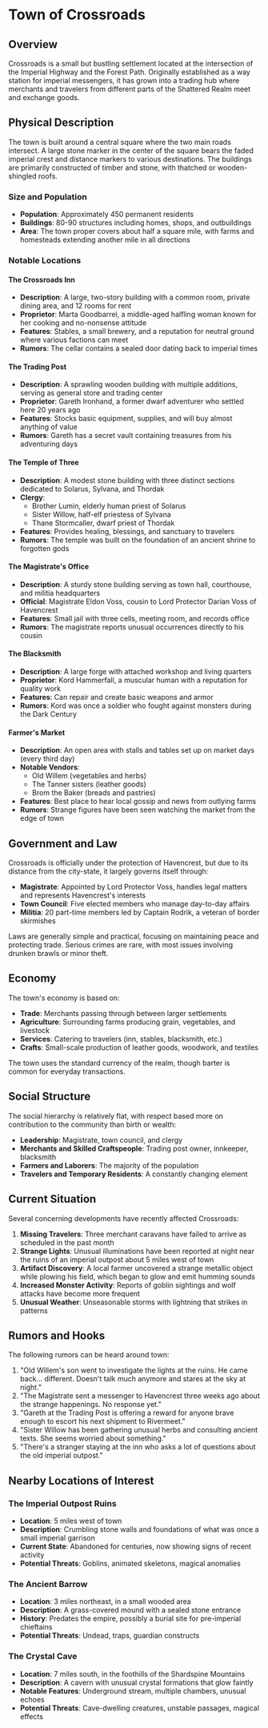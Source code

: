 # Town of Crossroads

## Overview
Crossroads is a small but bustling settlement located at the intersection of the Imperial Highway and the Forest Path. Originally established as a way station for imperial messengers, it has grown into a trading hub where merchants and travelers from different parts of the Shattered Realm meet and exchange goods.

## Physical Description
The town is built around a central square where the two main roads intersect. A large stone marker in the center of the square bears the faded imperial crest and distance markers to various destinations. The buildings are primarily constructed of timber and stone, with thatched or wooden-shingled roofs.

### Size and Population
- **Population**: Approximately 450 permanent residents
- **Buildings**: 80-90 structures including homes, shops, and outbuildings
- **Area**: The town proper covers about half a square mile, with farms and homesteads extending another mile in all directions

### Notable Locations

#### The Crossroads Inn
- **Description**: A large, two-story building with a common room, private dining area, and 12 rooms for rent
- **Proprietor**: Marta Goodbarrel, a middle-aged halfling woman known for her cooking and no-nonsense attitude
- **Features**: Stables, a small brewery, and a reputation for neutral ground where various factions can meet
- **Rumors**: The cellar contains a sealed door dating back to imperial times

#### The Trading Post
- **Description**: A sprawling wooden building with multiple additions, serving as general store and trading center
- **Proprietor**: Gareth Ironhand, a former dwarf adventurer who settled here 20 years ago
- **Features**: Stocks basic equipment, supplies, and will buy almost anything of value
- **Rumors**: Gareth has a secret vault containing treasures from his adventuring days

#### The Temple of Three
- **Description**: A modest stone building with three distinct sections dedicated to Solarus, Sylvana, and Thordak
- **Clergy**: 
  - Brother Lumin, elderly human priest of Solarus
  - Sister Willow, half-elf priestess of Sylvana
  - Thane Stormcaller, dwarf priest of Thordak
- **Features**: Provides healing, blessings, and sanctuary to travelers
- **Rumors**: The temple was built on the foundation of an ancient shrine to forgotten gods

#### The Magistrate's Office
- **Description**: A sturdy stone building serving as town hall, courthouse, and militia headquarters
- **Official**: Magistrate Eldon Voss, cousin to Lord Protector Darian Voss of Havencrest
- **Features**: Small jail with three cells, meeting room, and records office
- **Rumors**: The magistrate reports unusual occurrences directly to his cousin

#### The Blacksmith
- **Description**: A large forge with attached workshop and living quarters
- **Proprietor**: Kord Hammerfall, a muscular human with a reputation for quality work
- **Features**: Can repair and create basic weapons and armor
- **Rumors**: Kord was once a soldier who fought against monsters during the Dark Century

#### Farmer's Market
- **Description**: An open area with stalls and tables set up on market days (every third day)
- **Notable Vendors**: 
  - Old Willem (vegetables and herbs)
  - The Tanner sisters (leather goods)
  - Brom the Baker (breads and pastries)
- **Features**: Best place to hear local gossip and news from outlying farms
- **Rumors**: Strange figures have been seen watching the market from the edge of town

## Government and Law
Crossroads is officially under the protection of Havencrest, but due to its distance from the city-state, it largely governs itself through:

- **Magistrate**: Appointed by Lord Protector Voss, handles legal matters and represents Havencrest's interests
- **Town Council**: Five elected members who manage day-to-day affairs
- **Militia**: 20 part-time members led by Captain Rodrik, a veteran of border skirmishes

Laws are generally simple and practical, focusing on maintaining peace and protecting trade. Serious crimes are rare, with most issues involving drunken brawls or minor theft.

## Economy
The town's economy is based on:

- **Trade**: Merchants passing through between larger settlements
- **Agriculture**: Surrounding farms producing grain, vegetables, and livestock
- **Services**: Catering to travelers (inn, stables, blacksmith, etc.)
- **Crafts**: Small-scale production of leather goods, woodwork, and textiles

The town uses the standard currency of the realm, though barter is common for everyday transactions.

## Social Structure
The social hierarchy is relatively flat, with respect based more on contribution to the community than birth or wealth:

- **Leadership**: Magistrate, town council, and clergy
- **Merchants and Skilled Craftspeople**: Trading post owner, innkeeper, blacksmith
- **Farmers and Laborers**: The majority of the population
- **Travelers and Temporary Residents**: A constantly changing element

## Current Situation
Several concerning developments have recently affected Crossroads:

1. **Missing Travelers**: Three merchant caravans have failed to arrive as scheduled in the past month
2. **Strange Lights**: Unusual illuminations have been reported at night near the ruins of an imperial outpost about 5 miles west of town
3. **Artifact Discovery**: A local farmer uncovered a strange metallic object while plowing his field, which began to glow and emit humming sounds
4. **Increased Monster Activity**: Reports of goblin sightings and wolf attacks have become more frequent
5. **Unusual Weather**: Unseasonable storms with lightning that strikes in patterns

## Rumors and Hooks
The following rumors can be heard around town:

1. "Old Willem's son went to investigate the lights at the ruins. He came back... different. Doesn't talk much anymore and stares at the sky at night."
2. "The Magistrate sent a messenger to Havencrest three weeks ago about the strange happenings. No response yet."
3. "Gareth at the Trading Post is offering a reward for anyone brave enough to escort his next shipment to Rivermeet."
4. "Sister Willow has been gathering unusual herbs and consulting ancient texts. She seems worried about something."
5. "There's a stranger staying at the inn who asks a lot of questions about the old imperial outpost."

## Nearby Locations of Interest

### The Imperial Outpost Ruins
- **Location**: 5 miles west of town
- **Description**: Crumbling stone walls and foundations of what was once a small imperial garrison
- **Current State**: Abandoned for centuries, now showing signs of recent activity
- **Potential Threats**: Goblins, animated skeletons, magical anomalies

### The Ancient Barrow
- **Location**: 3 miles northeast, in a small wooded area
- **Description**: A grass-covered mound with a sealed stone entrance
- **History**: Predates the empire, possibly a burial site for pre-imperial chieftains
- **Potential Threats**: Undead, traps, guardian constructs

### The Crystal Cave
- **Location**: 7 miles south, in the foothills of the Shardspine Mountains
- **Description**: A cavern with unusual crystal formations that glow faintly
- **Notable Features**: Underground stream, multiple chambers, unusual echoes
- **Potential Threats**: Cave-dwelling creatures, unstable passages, magical effects
